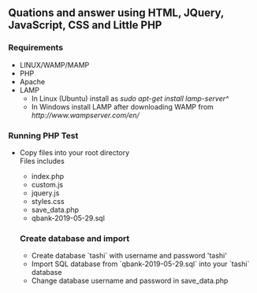 ## Quations and answer using HTML, JQuery, JavaScript, CSS and Little PHP 

### Requirements
<ul>
	<li>LINUX/WAMP/MAMP</li>
	<li>PHP</li>
	<li>Apache</li>
	<li> LAMP 
		<ul>
	 	<li> In Linux (Ubuntu) install as <i>sudo apt-get install lamp-server^</i></li>
		<li> In Windows install LAMP after downloading WAMP from <i>http://www.wampserver.com/en/</i></li>
		</ul>
	</li>
</ul>

### Running PHP Test
<ul>
<li>Copy files into your root directory</li>
</li> Files includes
	<ul>
	<li>index.php</li>
	<li>custom.js</li>
	<li>jquery.js</li>
	<li>styles.css</li>
	<li>save_data.php</li>
	<li>qbank-2019-05-29.sql</li>
	</ul>
</li>
	

### Create database and import
<ul>
<li> Create database `tashi` with username and password 'tashi'</li>
<li> Import SQL database from `qbank-2019-05-29.sql` into your `tashi` database</li>
<li> Change database username and password in save_data.php</li>
</ul>


